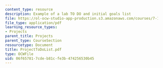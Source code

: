 ```yaml
---
content_type: resource
description: Example of a lab TO DO and initial goals list
file: https://ol-ocw-studio-app-production.s3.amazonaws.com/courses/7-13-experimental-microbial-genetics-fall-2003/06f657817cdeb81cfe3b474256530b45_ProjectToDoList.pdf
file_type: application/pdf
learning_resource_types:
- Projects
parent_title: Projects
parent_type: CourseSection
resourcetype: Document
title: ProjectToDoList.pdf
type: OCWFile
uid: 06f65781-7cde-b81c-fe3b-474256530b45
---
```

